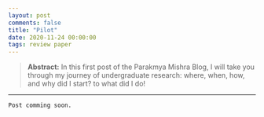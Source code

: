 ```yaml
---
layout: post
comments: false
title: "Pilot"
date: 2020-11-24 00:00:00
tags: review paper
---
```


> **Abstract:** In this first post of the Parakmya Mishra Blog, I will take you through my journey of undergraduate research: where, when, how, and why did I start? to what did I do!  


<!--more-->

<!--Speaking and listening are the most common ways in which humans convey and understand each other in daily conversations. Nowadays, the speech interface has also been widely integrated into many applications/devices like Siri, Google Assistant, and Alexa. These applications use speech recognition-based approaches to understand the spoken user queries. Like speech, the text is also a widely used medium in which people converse. Recent advances in language modeling and representation learning using deep learning approaches have proven to be very promising in understanding the actual meanings of the textual data, by capturing semantical, syntactical, and contextual relationships between the textual words in their corresponding learned fixed-size vector representations.

So in this paper, we propose a novel spoken-word representation learning approach called STEPs-RL that uses speech and text entanglement for learning phonetically sound spoken-word representations, which not only captures the acoustic and contextual features but also are semantically, syntactically, and phonetically sound. STEPs-RL is trained in a supervised manner such that the learned representations can capture the phonetic structure of the spoken-words along with their inter-word semantic, syntactic, and contextual relationships. We validated the proposed model by (1) evaluating semantical and syntactical relationships between the learned spoken-word representations on four widely used word similarity benchmark datasets, and comparing its performance with the textual word representations learned by Word2Vec & FastTexT (obtained using transcriptions), and (2) investigating the phonetical soundness of the generated vector space.

{: class="table-of-content"}
* TOC
{:toc}

## Model
In this paper, we propose STEPs-RL: Speech-Text Entanglement for Phonetically Sound Representation Learning. STEPs-RL is a novel spoken-word representation learning approach which entangles speech and text based contextual information for learning phonetically sound spoken-word representations. The model architecture is shown in Figure 1. Given a target spoken-word, its left and right contextual spoken-words, along with the textual word embeddings of the corresponding spoken-words, the proposed model tries to learn a vector representation of the target spoken-word that not only captures the semantic-based, syntax-based and acoustic-based information but also captures the phonetic-based information. Here, a single spoken-word consists of a sequence of acoustic features Mel-frequency Cepstral Coefficients (MFCCs); Each of the spoken-word is padded with silence, so that they all consists of a sequence of \(n\) acoustic features.

![STEPs-RL Model Architecture]({{ '/assets/Blog/STEPs-RL-SpeechVec.png' | relative_url }})
{: style="width: 40%;" class="center"}
Fig. 1. Illustration of the STEPs-RL model architecture.
{: style="width: 50%;" class="center"}

Our approach uses Bidirectional-LSTM for capturing the contextual information. Bidirectional-LSTM (also known as Bi-LSTM), uses two LSTM networks to capture contextual information in opposite directions (forward and backward) of a sequence. The final hidden representations corresponding to the sequence tokens is generated by concatenating the hidden representations generated by both the LSTM networks.

STEPs-RL consist of three independent Bi-LSTM networks represented by to capture contextual information respectively from (1) The acoustic features of the left and right contextual spoken-words, (2) The acoustic features of the target spoken-word, and (3) The pre-trained textual word embeddings of the corresponding target spoken-word, left contextual spoken-words and right contextual spoken-words.

All the three Bi-LSTM networks generate a final hidden state representation corresponding to each timestamp, a final output of the corresponding forward LSTM network, and a final output of the corresponding backward LSTM network. The final forward and backward outputs of $$BiLSTM_{C}$$ & $$BiLSTM_{W}$$ are concatenated to generate $$f^C$$ & $$f^W$$ respectively, which will later act as context vectors during the entanglement of speech and text.

![STEPs-RL Phase 1]({{ '/assets/Blog/STEPs-RL-sec1.png' | relative_url }})
{: style="width: 40%;" class="center"}
Fig. 2. STEPs-RL Phase 1: Each of the individual Bi-LSTM captures contextual information.
{: style="width: 50%;" class="center"}

For intuition, $$f^C$$ represents the final contextual representation of the spoken-words present in context of the target spoken-word, and $$f^W$$ represents the final semantical and syntactical contextual representation of all the corresponding textual words. In other words, $$f^C$$ captures the acoustic/speech-based contextual information whereas $$f^W$$ captures the text-based contextual information. Both $$f^C$$ & $$f^W$$, are then used to entangle speech and text-based contextual information with the target spoken-word by generating new speech and text entangled bidirectional hidden state representations of the target spoken-word by generating attention scores using the hidden representations generated by $$BiLSTM_{T}$$.

![STEPs-RL Phase 2]({{ '/assets/Blog/STEPs-RL-sec2.png' | relative_url }})
{: style="width: 40%;" class="center"}
Fig. 3. STEPs-RL Phase 2: Speech \& Text entanglement with target spoken word.
{: style="width: 50%;" class="center"}

In the above figure, $$h^{T,C}$$ & $$h^{T,W}$$ represents the newly generated speech-entangled and text-entangled hidden representations respectively; $$\alpha_i^{T,C}$$ & $$\alpha_i^{T,W}$$ represents the speech-entangled and text-entangled attention scores respectively, corresponding to the $$i^{th}$$ timestamp of the hidden representations generated by $$BiLSTM_{T}$$. The attention scores $$\alpha_i^{T,C}$$ & $$\alpha_i^{T,W}$$ are generated by taking the dot product ($$\bullet$$) of each of the timestamps of $$h^T$$ with the context vectors $$f^C$$ & $$f^W$$ respectively.

![STEPs-RL Phase 3]({{ '/assets/Blog/STEPs-RL-sec3.png' | relative_url }})
{: style="width: 40%;" class="center"}
Fig. 4. STEPs-RL Phase 3: Latent representation learning
{: style="width: 50%;" class="center"}

Next, the proposed model uses the newly generated speech-entangled and text-entangled hidden representations, along with the original bidirectional hidden state representations of the target spoken-word, to generate a latent vector representation $$z$$ of the target spoken-word by stacking (illustrated in Figure 4) all these three hidden representations on top of each other and passing it through a simple encoder LSTM network $$\overrightarrow{LSTM_{encode}}$$.

To add more information about the speaker, the proposed model linearly combines the latent vector with an auxiliary vector to generate a new latent representation of the target spoken-word. This new latent representation is the one that the proposed model tries to learn. The auxiliary vector is a one-hot vector that consists of information related to the speaker's gender/dialect or both. Such an auxiliary vector was introduced because usually, the pronunciation of different words usually depends on the speaker's gender and dialect and hence can help learn phonetically sound spoken-word representations. 

Next, the proposed model uses a decoder LSTM network $$\overrightarrow{LSTM_{decode}}$$ to predict the sequence of phonetic symbols of the corresponding target spoken-word using the above generated latent representation of the target spoken-word $$z_{new}$$.

## Experimental Setup

## Results

## Future



---

Cited as:
```
@article{prakamya2020LG,
  title   = "STEPs-RL: Speech-Text Entanglement for Phonetically Sound Representation Learning",
  author  = "Prakamya Mishra",
  journal = "prakamya-mishra.github.io/Blog",
  year    = "2020",
  url     = "https://prakamya-mishra.github.io/Blog/2020-11-23-STEPs-RL.html"
}
```
-->
---
```
Post comming soon.
```
